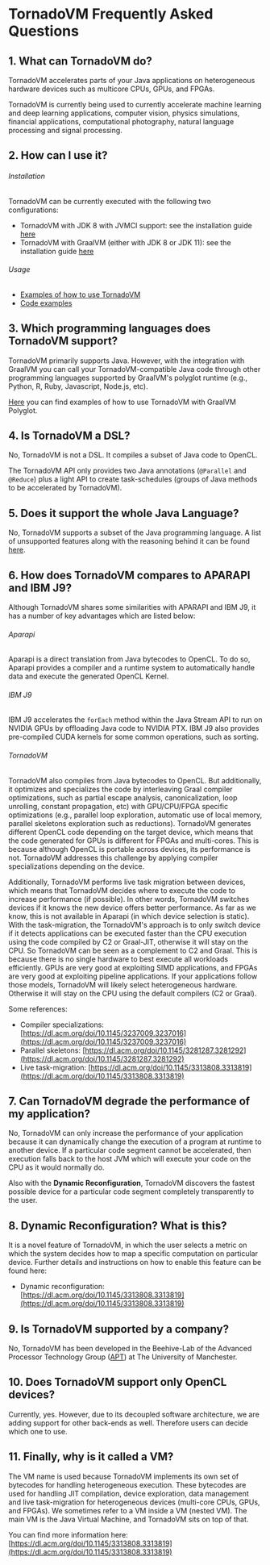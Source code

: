# TornadoVM Frequently Asked Questions

## 1. What can TornadoVM do?

TornadoVM accelerates parts of your Java applications on heterogeneous hardware devices such as multicore CPUs, GPUs, and FPGAs.

TornadoVM is currently being used to currently accelerate machine learning and deep learning applications, computer vision, physics simulations, financial applications, computational photography, natural language processing and signal processing. 


## 2. How can I use it?

###### Installation

TornadoVM can be currently executed with the following two configurations:

  * TornadoVM with JDK 8 with JVMCI support: see the installation guide [here](11_INSTALL_WITH_JDK8.md)
  * TornadoVM with GraalVM (either with JDK 8 or JDK 11): see the installation guide [here](10_INSTALL_WITH_GRAALVM.md)


###### Usage

* [Examples of how to use TornadoVM](1_INSTALL.md#2.-Running-Examples)
* [Code examples](https://github.com/beehive-lab/TornadoVM/tree/master/examples/src/main/java/uk/ac/manchester/tornado/examples)

## 3. Which programming languages does TornadoVM support?

TornadoVM primarily supports Java. However, with the integration with GraalVM you can call your TornadoVM-compatible Java code through other programming languages supported by GraalVM's polyglot runtime (e.g., Python, R, Ruby, Javascript, Node.js, etc). 

[Here](https://github.com/beehive-lab/TornadoVM/tree/master/examples/src/main/java/uk/ac/manchester/tornado/examples/polyglot) you can find examples of how to use TornadoVM with GraalVM Polyglot.


## 4. Is TornadoVM a DSL?

No, TornadoVM is not a DSL. It compiles a subset of Java code to OpenCL. 

The TornadoVM API only provides two Java annotations (`@Parallel` and `@Reduce`) plus a light API to create task-schedules (groups of Java methods to be accelerated by TornadoVM).

## 5. Does it support the whole Java Language?

No, TornadoVM supports a subset of the Java programming language.
A list of unsupported features along with the reasoning behind it can be found [here](Unsupported.md).

## 6. How does TornadoVM compares to APARAPI and IBM J9?

Although TornadoVM shares some similarities with APARAPI and IBM J9, it has a number of key advantages which are listed below:

###### Aparapi
Aparapi is a direct translation from Java bytecodes to OpenCL. To do so, Aparapi provides a compiler and a runtime system to automatically handle data and execute the generated OpenCL Kernel.

###### IBM J9
IBM J9 accelerates the `forEach` method within the Java Stream API to run on NVIDIA GPUs by offloading Java code to NVIDIA PTX. IBM J9 also provides pre-compiled CUDA kernels for some common operations, such as sorting. 


###### TornadoVM

TornadoVM also compiles from Java bytecodes to OpenCL. But additionally, it optimizes and specializes the code by interleaving Graal compiler optimizations, such as partial escape analysis, canonicalization, loop unrolling, constant propagation, etc) with GPU/CPU/FPGA specific optimizations (e.g., parallel loop exploration, automatic use of local memory, parallel skeletons exploration such as reductions). TornadoVM generates different OpenCL code depending on the target device, which means that the code generated for GPUs is different for FPGAs and multi-cores. This is because although OpenCL is portable across devices, its performance is not. TornadoVM addresses this challenge by applying compiler specializations depending on the device.

Additionally, TornadoVM performs live task migration between devices, which means that TornadoVM decides where to execute the code to increase performance (if possible). In other words, TornadoVM switches devices if it knows the new device offers better performance. As far as we know, this is not available in Aparapi (in which device selection is static). With the task-migration, the TornadoVM's approach is to only switch device if it detects applications can be executed faster than the CPU execution using the code compiled by C2 or Graal-JIT, otherwise it will stay on the CPU. So TornadoVM can be seen as a complement to C2 and Graal. This is because there is no single hardware to best execute all workloads efficiently. GPUs are very good at exploiting SIMD applications, and FPGAs are very good at exploiting pipeline applications. If your applications follow those models, TornadoVM will likely select heterogeneous hardware. Otherwise it will stay on the CPU using the default compilers (C2 or Graal).

Some references:
* Compiler specializations: [https://dl.acm.org/doi/10.1145/3237009.3237016](https://dl.acm.org/doi/10.1145/3237009.3237016)
* Parallel skeletons: [https://dl.acm.org/doi/10.1145/3281287.3281292](https://dl.acm.org/doi/10.1145/3281287.3281292)
* Live task-migration: [https://dl.acm.org/doi/10.1145/3313808.3313819](https://dl.acm.org/doi/10.1145/3313808.3313819)


## 7. Can TornadoVM degrade the performance of my application?

No, TornadoVM can only increase the performance of your application because it can dynamically change the execution of a program at runtime to another device. 
If a particular code segment cannot be accelerated, then execution falls back to the host JVM which will execute your code on the CPU as it would normally do.

Also with the **Dynamic Reconfiguration**, TornadoVM discovers the fastest possible device for a particular code segment completely transparently to the user.

## 8. Dynamic Reconfiguration? What is this?

It is a novel feature of TornadoVM, in which the user selects a metric on which the system decides how to map a specific computation on particular device.
Further details and instructions on how to enable this feature can be found here:

* Dynamic reconfiguration: [https://dl.acm.org/doi/10.1145/3313808.3313819](https://dl.acm.org/doi/10.1145/3313808.3313819)

## 9. Is TornadoVM supported by a company?

No, TornadoVM has been developed in the Beehive-Lab of the Advanced Processor Technology Group ([APT](http://apt.cs.manchester.ac.uk/)) at The University of Manchester. 


## 10. Does TornadoVM support only OpenCL devices?

Currently, yes. However, due to its decoupled software architecture, we are adding support for other back-ends as well. Therefore users can decide which one to use.

## 11. Finally, why is it called a VM?

The VM name is used because TornadoVM implements its own set of bytecodes for handling heterogeneous execution. These bytecodes are used for handling JIT compilation, device exploration, data management and live task-migration for heterogeneous devices (multi-core CPUs, GPUs, and FPGAs). We sometimes refer to a VM inside a VM (nested VM). The main VM is the Java Virtual Machine, and TornadoVM sits on top of that.

You can find more information here: [https://dl.acm.org/doi/10.1145/3313808.3313819](https://dl.acm.org/doi/10.1145/3313808.3313819)
